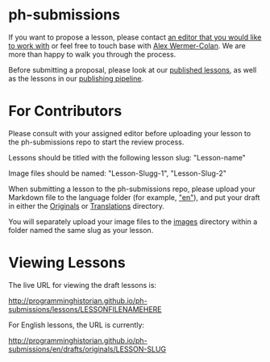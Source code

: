 # ph-submissions

If you want to propose a lesson, please contact [an editor that you would like to work with](http://programminghistorian.org/project-team)  or feel free to touch base with [Alex Wermer-Colan](mailto:alwermercolan@gmail.com). We are more than happy to walk you through the process.

Before submitting a proposal, please look at our [published lessons](https://programminghistorian.org/), as well as the lessons in our [publishing pipeline](https://github.com/programminghistorian/ph-submissions/issues?q=is%3Aopen+is%3Aissue+label%3Asubmission).

# For Contributors

Please consult with your assigned editor before uploading your lesson to the ph-submissions repo to start the review process.

Lessons should be titled with the following lesson slug: "Lesson-name"

Image files should be named: "Lesson-Slugg-1", "Lesson-Slug-2"

When submitting a lesson to the ph-submissions repo, please upload your Markdown file to the language folder (for example, ["en"](https://github.com/programminghistorian/ph-submissions/tree/gh-pages/en)), and put your draft in either the [Originals](https://github.com/programminghistorian/ph-submissions/tree/gh-pages/en/drafts/originals) or [Translations](https://github.com/programminghistorian/ph-submissions/tree/gh-pages/en/drafts/translations) directory.

You will separately upload your image files to the [images](https://github.com/programminghistorian/ph-submissions/tree/gh-pages/images) directory within a folder named the same slug as your lesson.

# Viewing Lessons

The live URL for viewing the draft lessons is:

http://programminghistorian.github.io/ph-submissions/lessons/LESSONFILENAMEHERE

For English lessons, the URL is currently:

http://programminghistorian.github.io/ph-submissions/en/drafts/originals/LESSON-SLUG
